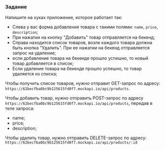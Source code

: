 ### Задание

Напишите на хуках приложение, которое работает так: 
- Слева у вас форма добавления товара с такими полями: `name`, `price`, `description`;
- При нажатии на кнопку "Добавить" товар отправляется на бекенд;
- Справа находится список товаров, возле каждого товара должна быть кнопка "Удалить". При ее нажатии на бекенд отправляется запрос на удаление;
- если добавление товара на бекенде прошло успешно, то новый товар добавляется в список;
- Если удаление товара на бекенде прошло успешно, то товар удаляется из списка;

Чтобы получить список товаров, нужно отправит GET-запрос по адресу: `https://62becfba0bc9b125615fd0f7.mockapi.io/api/products`.

Чтобы добавить товар, нужно отправить POST-запрос по адресу `https://62becfba0bc9b125615fd0f7.mockapi.io/api/products`, передав в теле запроса:
- name;
- price;
- description;

Чтобы удалить товар, нужно отправить DELETE-запрос по адресу: `https://62becfba0bc9b125615fd0f7.mockapi.io/api/products/:id`
